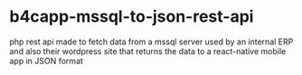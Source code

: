 # b4capp-mssql-to-json-rest-api
php rest api made to fetch data from a mssql server used by an internal ERP and also their wordpress site that returns the data to a react-native mobile app in JSON format
